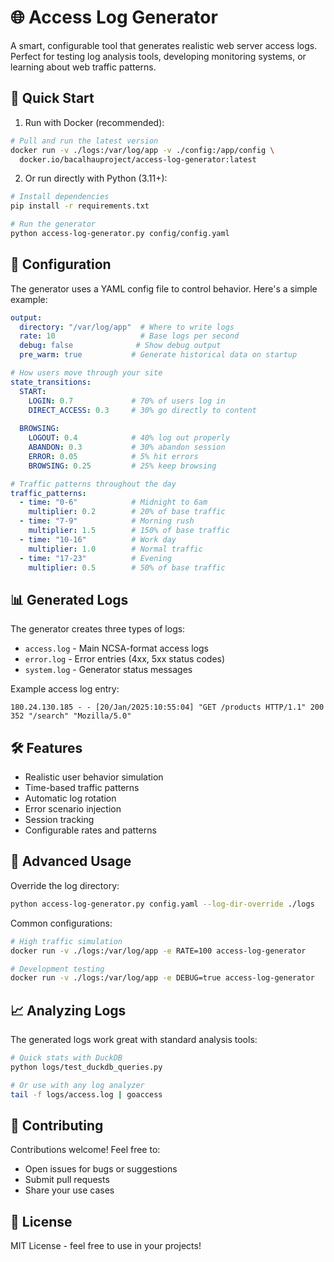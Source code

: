 # 🌐 Access Log Generator

A smart, configurable tool that generates realistic web server access logs. Perfect for testing log analysis tools, developing monitoring systems, or learning about web traffic patterns.

## 🚀 Quick Start

1. Run with Docker (recommended):
```bash
# Pull and run the latest version
docker run -v ./logs:/var/log/app -v ./config:/app/config \
  docker.io/bacalhauproject/access-log-generator:latest
```

2. Or run directly with Python (3.11+):
```bash
# Install dependencies
pip install -r requirements.txt

# Run the generator
python access-log-generator.py config/config.yaml
```

## 📝 Configuration

The generator uses a YAML config file to control behavior. Here's a simple example:

```yaml
output:
  directory: "/var/log/app"  # Where to write logs
  rate: 10                   # Base logs per second
  debug: false              # Show debug output
  pre_warm: true           # Generate historical data on startup

# How users move through your site
state_transitions:
  START:
    LOGIN: 0.7             # 70% of users log in
    DIRECT_ACCESS: 0.3     # 30% go directly to content
  
  BROWSING:
    LOGOUT: 0.4            # 40% log out properly
    ABANDON: 0.3           # 30% abandon session
    ERROR: 0.05            # 5% hit errors
    BROWSING: 0.25         # 25% keep browsing

# Traffic patterns throughout the day
traffic_patterns:
  - time: "0-6"            # Midnight to 6am
    multiplier: 0.2        # 20% of base traffic
  - time: "7-9"            # Morning rush
    multiplier: 1.5        # 150% of base traffic
  - time: "10-16"          # Work day
    multiplier: 1.0        # Normal traffic
  - time: "17-23"          # Evening
    multiplier: 0.5        # 50% of base traffic
```

## 📊 Generated Logs

The generator creates three types of logs:
- `access.log` - Main NCSA-format access logs
- `error.log` - Error entries (4xx, 5xx status codes)
- `system.log` - Generator status messages

Example access log entry:
```
180.24.130.185 - - [20/Jan/2025:10:55:04] "GET /products HTTP/1.1" 200 352 "/search" "Mozilla/5.0"
```

## 🛠 Features

- Realistic user behavior simulation
- Time-based traffic patterns
- Automatic log rotation
- Error scenario injection
- Session tracking
- Configurable rates and patterns

## 🔧 Advanced Usage

Override the log directory:
```bash
python access-log-generator.py config.yaml --log-dir-override ./logs
```

Common configurations:
```bash
# High traffic simulation
docker run -v ./logs:/var/log/app -e RATE=100 access-log-generator

# Development testing
docker run -v ./logs:/var/log/app -e DEBUG=true access-log-generator
```

## 📈 Analyzing Logs

The generated logs work great with standard analysis tools:

```bash
# Quick stats with DuckDB
python logs/test_duckdb_queries.py

# Or use with any log analyzer
tail -f logs/access.log | goaccess
```

## 🤝 Contributing

Contributions welcome! Feel free to:
- Open issues for bugs or suggestions
- Submit pull requests
- Share your use cases

## 📜 License

MIT License - feel free to use in your projects! 
